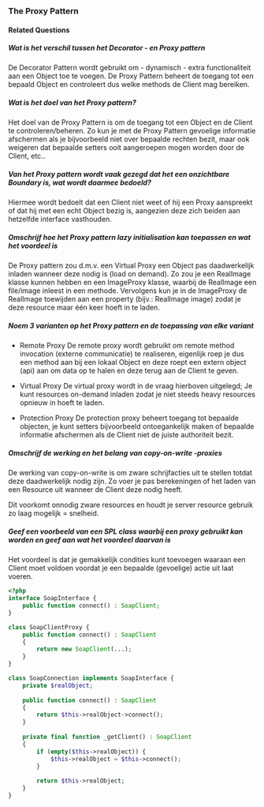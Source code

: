 ### The Proxy Pattern

#### Related Questions
##### Wat is het verschil tussen het Decorator - en Proxy pattern
De Decorator Pattern wordt gebruikt om - dynamisch - extra functionaliteit aan een Object toe te voegen.
De Proxy Pattern beheert de toegang tot een bepaald Object en controleert dus welke methods de Client mag bereiken.

##### Wat is het doel van het Proxy pattern?
Het doel van de Proxy Pattern is om de toegang tot een  Object en de Client te controleren/beheren.
Zo kun je met de Proxy Pattern gevoelige informatie afschermen als je bijvoorbeeld niet over bepaalde rechten bezit, maar
ook weigeren dat bepaalde setters ooit aangeroepen mogen worden door de Client, etc..

##### Van het Proxy pattern wordt vaak gezegd dat het een onzichtbare Boundary is, wat wordt daarmee bedoeld?
Hiermee wordt bedoelt dat een Client niet weet of hij een Proxy aanspreekt of dat hij met een echt Object bezig is,
aangezien deze zich beiden aan hetzelfde interface vasthouden.

##### Omschrijf hoe het Proxy pattern lazy initialisation kan toepassen en wat het voordeel is
De Proxy pattern zou d.m.v. een Virtual Proxy een Object pas daadwerkelijk inladen wanneer deze nodig is (load on demand).
Zo zou je een RealImage klasse kunnen hebben en een ImageProxy klasse, waarbij de RealImage een file/image inleest in een methode.
Vervolgens kun je in de ImageProxy de RealImage toewijden aan een property (bijv.: RealImage image) zodat je deze resource maar één
keer hoeft in te laden.

##### Noem 3 varianten op het Proxy pattern en de toepassing van elke variant

- Remote Proxy
De remote proxy wordt gebruikt om remote method invocation (externe communicatie) te realiseren, eigenlijk roep je
dus een method aan bij een lokaal Object en deze roept een extern object (api) aan om data op te halen en
deze terug aan de Client te geven.

- Virtual Proxy
De virtual proxy wordt in de vraag hierboven uitgelegd; Je kunt resources on-demand inladen zodat je niet steeds
heavy resources opnieuw in hoeft te laden.

- Protection Proxy
De protection proxy beheert toegang tot bepaalde objecten, je kunt setters bijvoorbeeld ontoegankelijk maken
of bepaalde informatie afschermen als de Client niet de juiste authoriteit bezit.

##### Omschrijf de werking en het belang van copy-on-write -proxies
De werking van copy-on-write is om zware schrijfacties uit te stellen totdat deze daadwerkelijk nodig zijn.
Zo voer je pas berekeningen of het laden van een Resource uit wanneer de Client deze nodig heeft.

Dit voorkomt onnodig zware resources en houdt je server resource gebruik zo laag mogelijk = snelheid.

##### Geef een voorbeeld van een SPL class waarbij een proxy gebruikt kan worden en geef aan wat het voordeel daarvan is
Het voordeel is dat je gemakkelijk condities kunt toevoegen waaraan een Client moet voldoen
voordat je een bepaalde (gevoelige) actie uit laat voeren.

```php
<?php
interface SoapInterface {
    public function connect() : SoapClient;
}

class SoapClientProxy {
    public function connect() : SoapClient
    {
        return new SoapClient(...);       
    }
}

class SoapConnection implements SoapInterface {    
    private $realObject;
    
    public function connect() : SoapClient
    {
        return $this->realObject->connect();
    }
    
    private final function _getClient() : SoapClient
    {
        if (empty($this->realObject)) {
            $this->realObject = $this->connect();
        }
        
        return $this->realObject;
    }
}
```
